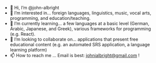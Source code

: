 - 👋 Hi, I’m @john-albright
- 👀 I’m interested in... foreign languages, linguistics, music, vocal arts, programming, and education/teaching.
- 🌱 I’m currently learning... a few languages at a basic level (German, Arabic, Japanese, and Greek), various frameworks for programming (e.g. React). 
- 💞️ I’m looking to collaborate on... applications that present free educational content (e.g. an automated SRS application, a language learning platform)
- 📫 How to reach me ... Email is best: johnialbright@gmail.com !

<!---
john-albright/john-albright is a ✨ special ✨ repository because its `README.md` (this file) appears on your GitHub profile.
You can click the Preview link to take a look at your changes.
--->
